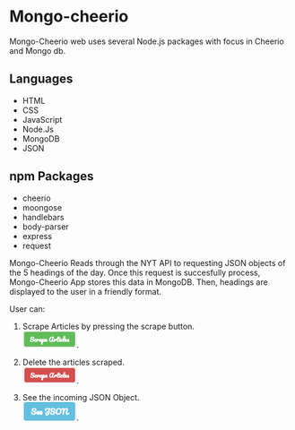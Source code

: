 # Mongo-cheerio

Mongo-Cheerio web uses several Node.js packages with focus in Cheerio and Mongo db.

## Languages
- HTML
- CSS
- JavaScript
- Node.Js
- MongoDB
- JSON

## npm Packages
- cheerio
 - moongose
 - handlebars
 - body-parser
 - express
 - request
 
 Mongo-Cheerio Reads through the NYT API to requesting JSON objects of the 5 headings of the day. Once this request is succesfully process, Mongo-Cheerio App stores this data in MongoDB. Then, headings are displayed to the user in a friendly format.
 
 User can:
 
 1. Scrape Articles by pressing the scrape button.  
 <img src="public/images/scrapeButton.png" alt="products for sale" width ="20%" height="3%"/>.     
 
 2. Delete the articles scraped.  
  <img src="public/images/deleteButton.png" alt="products for sale" width ="20%" height="3%"/>.
 3. See the incoming JSON Object.  
 <img src="public/images/jsonButton.png" alt="products for sale" width ="20%" height="3%"/>.
 
 


